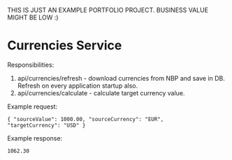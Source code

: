 THIS IS JUST AN EXAMPLE PORTFOLIO PROJECT. BUSINESS VALUE MIGHT BE LOW :) 

# Currencies Service

Responsibilities:
1. api/currencies/refresh - download currencies from NBP and save in DB. Refresh on every application startup also. 
2. api/currencies/calculate - calculate target currency value. 

Example request:

  <code>{
  "sourceValue": 1000.00,
  "sourceCurrency": "EUR",
  "targetCurrency": "USD"
}</code>

Example response:

 <code>1062.30</code>
